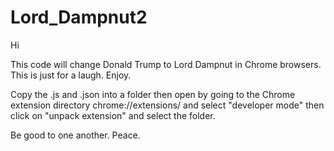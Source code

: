 # Lord_Dampnut2

Hi

This code will change Donald Trump to Lord Dampnut in Chrome browsers. This is just for a laugh. Enjoy.

Copy the .js and .json into a folder then open by going to the Chrome extension directory chrome://extensions/ and select "developer mode" then click on "unpack extension" and select the folder.

Be good to one another. Peace.
